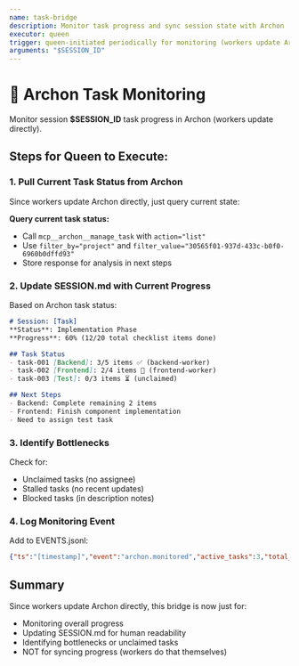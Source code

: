 ```yaml
---
name: task-bridge
description: Monitor task progress and sync session state with Archon
executor: queen
trigger: queen-initiated periodically for monitoring (workers update Archon directly)
arguments: "$SESSION_ID"
---
```


# 🔄 Archon Task Monitoring

Monitor session **$SESSION_ID** task progress in Archon (workers update directly).

## Steps for Queen to Execute:

### 1. Pull Current Task Status from Archon
Since workers update Archon directly, just query current state:

**Query current task status:**
- Call `mcp__archon__manage_task` with `action="list"`
- Use `filter_by="project"` and `filter_value="30565f01-937d-433c-b0f0-6960b0dffd93"`
- Store response for analysis in next steps

### 2. Update SESSION.md with Current Progress
Based on Archon task status:
```markdown
# Session: [Task]
**Status**: Implementation Phase
**Progress**: 60% (12/20 total checklist items done)

## Task Status
- task-001 [Backend]: 3/5 items ✅ (backend-worker)
- task-002 [Frontend]: 2/4 items 🔄 (frontend-worker)  
- task-003 [Test]: 0/3 items ⏳ (unclaimed)

## Next Steps
- Backend: Complete remaining 2 items
- Frontend: Finish component implementation
- Need to assign test task
```

### 3. Identify Bottlenecks
Check for:
- Unclaimed tasks (no assignee)
- Stalled tasks (no recent updates)
- Blocked tasks (in description notes)

### 4. Log Monitoring Event
Add to EVENTS.jsonl:
```json
{"ts":"[timestamp]","event":"archon.monitored","active_tasks":3,"total_progress":"60%"}
```

## Summary
Since workers update Archon directly, this bridge is now just for:
- Monitoring overall progress
- Updating SESSION.md for human readability
- Identifying bottlenecks or unclaimed tasks
- NOT for syncing progress (workers do that themselves)